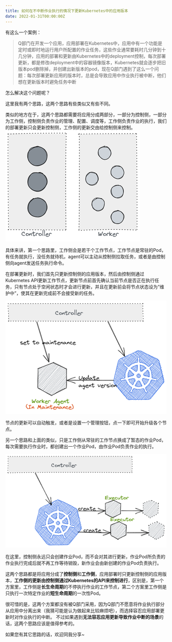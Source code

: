 ```yaml
---
title: 如何在不中断作业执行的情况下更新Kubernetes中的应用版本
date: 2022-01-31T00:00:00Z
---
```


有这么一个案例：
> Q部门在开发一个应用，应用部署在Kubernetes中，应用中有一个功能是定时或即时地运行用户所配置的作业任务，这些作业通常要耗时几分钟到十几分钟，应用的部署和更新由Kubernetes中的deployment控制，每次部署更新，都是修改deployment中的容器镜像版本，Kubernetes就会逐步把旧版本pod删除掉，并创建出新版本的pod，现在Q部门遇到了这么一个问题：每次部署更新应用的版本时，总是会导致应用中作业执行被中断，他们想在更新版本时避免任务中断

怎么解决这个问题呢？

这里我有两个思路，这两个思路有些类似又有些不同。

类似的地方在于，这两个思路都需要将应用分成两部分，一部分为控制侧，一部分为工作侧，控制侧负责作业的管理、配置、调度等，工作侧负责作业的执行，我们的部署更新只会更新控制侧，工作侧的更新交由给控制侧来控制。
![](/upgrade-job-execution-app-in-k8s/1.png)


具体来讲，第一个思路里，工作侧会是若干个工作节点，工作节点是常驻的Pod，有任务就执行，没任务就待机，agent可以主动从控制侧拉取任务，或者是由控制侧向agent发送任务执行命令。

在部署更新时，我们首先只更新控制侧的应用版本，然后由控制侧通过Kubernetes API更新工作节点，更新节点前首先确认当前节点是否正在执行任务，只有节点处于空闲状态时才会进行更新，并且在更新前会将节点状态设为“维护中”，使其在更新完成前不会接受新的任务。

![](/upgrade-job-execution-app-in-k8s/2.png)

节点的更新可以自动触发，或者是设置一个管理按钮，点一下即可开始升级各个节点。


另一个思路和上面的类似，只是工作侧从常驻的工作节点换成了暂态的作业Pod，每次需要执行作业时，都创建出一个作业Pod，由作业Pod负责作业的执行。

![](/upgrade-job-execution-app-in-k8s/3.png)

在这里，控制侧永远只会创建作业Pod，而不会对其进行更新，作业Pod所负责的作业执行完成后就不再工作等待销毁，新作业会由新创建的作业Pod负责执行。


这两个思路都是将应用分成了**控制侧**和**工作侧**，应用部署时只更新控制侧的应用版本，**工作侧的更新由控制侧通过Kubernetes的API来控制进行**，区别是，第一个方案里，工作侧是**长生命周期**的不停执行作业的工作节点，第二个方案里工作侧是只执行一次特定作业的**短生命周期**的一次性Pod。

很可惜的是，这两个方案都没有被Q部门采用，因为Q部门不愿意将作业执行部分从应用中分离出来（我猜可能是认为做起来比较麻烦吧），而选择容忍应用部署更新时对作业执行的中断。
不过如果遇到**无法容忍应用更新导致作业中断的场景**的话，这两个思路应该是值得参考的。

如果您有其它思路的话，欢迎同我分享~
